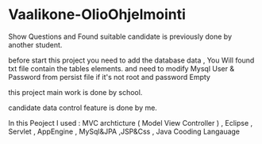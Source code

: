 # Vaalikone-OlioOhjelmointi

Show Questions and Found suitable candidate is previously done by another student.

before start this project you need to add the database data  , You Will found txt file contain the tables elements. and need to modify Mysql User & Password from persist file if it's not root and password Empty


this project main work is  done by school.

candidate data control feature is done   by me.



In this Peoject I used : 
MVC archticture ( Model View Controller ) , Eclipse , Servlet , AppEngine ,  MySql&JPA ,JSP&Css , Java Cooding Langauage


